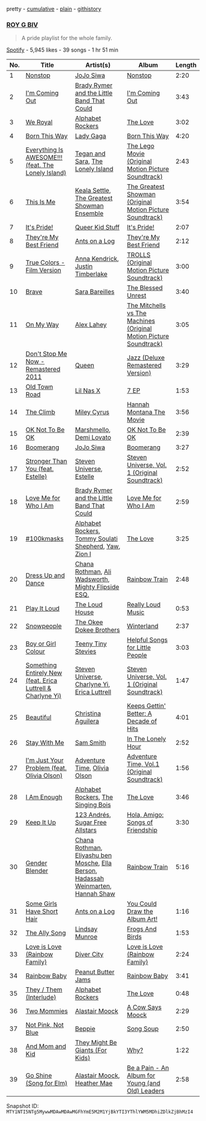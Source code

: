 pretty - [cumulative](/playlists/cumulative/37i9dQZF1DX6PiP84oEbKp.md) - [plain](/playlists/plain/37i9dQZF1DX6PiP84oEbKp) - [githistory](https://github.githistory.xyz/mackorone/spotify-playlist-archive/blob/main/playlists/plain/37i9dQZF1DX6PiP84oEbKp)

### [ROY G BIV](https://open.spotify.com/playlist/37i9dQZF1DX6PiP84oEbKp)

> A pride playlist for the whole family.

[Spotify](https://open.spotify.com/user/spotify) - 5,945 likes - 39 songs - 1 hr 51 min

| No. | Title | Artist(s) | Album | Length |
|---|---|---|---|---|
| 1 | [Nonstop](https://open.spotify.com/track/28t4A1DdvuZzub3p8E7qFF) | [JoJo Siwa](https://open.spotify.com/artist/3Iq6waFNaQnjLjEjp2l3nc) | [Nonstop](https://open.spotify.com/album/3Rfex8n3nRVBZyN0JX059j) | 2:20 |
| 2 | [I'm Coming Out](https://open.spotify.com/track/1y64vN0BUPtCYsl64QlfGS) | [Brady Rymer and the Little Band That Could](https://open.spotify.com/artist/2q0R0ObitsBJIp1sMtfHz6) | [I'm Coming Out](https://open.spotify.com/album/5gR7VjAFxTNKonQJINiH7J) | 3:43 |
| 3 | [We Royal](https://open.spotify.com/track/5NBea5qyOZ6MzUdmIZS9NK) | [Alphabet Rockers](https://open.spotify.com/artist/1drbmqQDCYQ7pPtGYj5Y04) | [The Love](https://open.spotify.com/album/1KXBAJuLCtlby4JpDcvcTt) | 3:02 |
| 4 | [Born This Way](https://open.spotify.com/track/6aDi4gOE2Cfc6ecynvP81R) | [Lady Gaga](https://open.spotify.com/artist/1HY2Jd0NmPuamShAr6KMms) | [Born This Way](https://open.spotify.com/album/2KkMVsxymoNR7hRmBcMttd) | 4:20 |
| 5 | [Everything Is AWESOME!!! \(feat\. The Lonely Island\)](https://open.spotify.com/track/58vnVBWfKWIjSVvKTZJly2) | [Tegan and Sara](https://open.spotify.com/artist/5e1BZulIiYWPRm8yogwUYH), [The Lonely Island](https://open.spotify.com/artist/1f5GqyOPo0CkotzzRwviBu) | [The Lego Movie \(Original Motion Picture Soundtrack\)](https://open.spotify.com/album/0GFqFY8fZonWLoX6O6tPNX) | 2:43 |
| 6 | [This Is Me](https://open.spotify.com/track/45aBsnKRWUzhwbcqOJLwfe) | [Keala Settle](https://open.spotify.com/artist/7HV2RI2qNug4EcQqLbCAKS), [The Greatest Showman Ensemble](https://open.spotify.com/artist/63nv0hWWDob56Rk8GlNpN8) | [The Greatest Showman \(Original Motion Picture Soundtrack\)](https://open.spotify.com/album/7ayBZIe1FHkNv0T5xFCX6F) | 3:54 |
| 7 | [It's Pride!](https://open.spotify.com/track/7DW2i7YOFfqzd6EjygeAiu) | [Queer Kid Stuff](https://open.spotify.com/artist/5jQABjKVIKP4Aq0jsEyvC1) | [It's Pride!](https://open.spotify.com/album/5JniKxGp0V6VXmYIRzro2V) | 2:07 |
| 8 | [They're My Best Friend](https://open.spotify.com/track/76e4Y6ZjidFjQxqGHbwBgY) | [Ants on a Log](https://open.spotify.com/artist/6FhfWrn7f8y6OI8JZV2P3g) | [They're My Best Friend](https://open.spotify.com/album/77NL4EMlY4zMUn3OnhmmLL) | 2:12 |
| 9 | [True Colors \- Film Version](https://open.spotify.com/track/1JY9hsqLWZ3JB3K39Ve1xF) | [Anna Kendrick](https://open.spotify.com/artist/6xfqnpe2HnLVUaYXs2F8YS), [Justin Timberlake](https://open.spotify.com/artist/31TPClRtHm23RisEBtV3X7) | [TROLLS \(Original Motion Picture Soundtrack\)](https://open.spotify.com/album/65ayND23IInUPHJKsaAqe7) | 3:00 |
| 10 | [Brave](https://open.spotify.com/track/6Uy6K3KdmUdAfelUp0SeXn) | [Sara Bareilles](https://open.spotify.com/artist/2Sqr0DXoaYABbjBo9HaMkM) | [The Blessed Unrest](https://open.spotify.com/album/7lpbyGc4fHsQkBTsfWVBhp) | 3:40 |
| 11 | [On My Way](https://open.spotify.com/track/7e6FePRWR5WXUxjf5SaKGi) | [Alex Lahey](https://open.spotify.com/artist/5kdYrM3h2sB1Eid5tDf6Hk) | [The Mitchells vs The Machines \(Original Motion Picture Soundtrack\)](https://open.spotify.com/album/2gGPKURfX0FxDL0tgJsas1) | 3:05 |
| 12 | [Don't Stop Me Now \- Remastered 2011](https://open.spotify.com/track/7hQJA50XrCWABAu5v6QZ4i) | [Queen](https://open.spotify.com/artist/1dfeR4HaWDbWqFHLkxsg1d) | [Jazz \(Deluxe Remastered Version\)](https://open.spotify.com/album/21HMAUrbbYSj9NiPPlGumy) | 3:29 |
| 13 | [Old Town Road](https://open.spotify.com/track/0F7FA14euOIX8KcbEturGH) | [Lil Nas X](https://open.spotify.com/artist/7jVv8c5Fj3E9VhNjxT4snq) | [7 EP](https://open.spotify.com/album/4IRiXE5NROxknUSAUSjMoO) | 1:53 |
| 14 | [The Climb](https://open.spotify.com/track/0V8FYVlBFuXXTIvRnMbZyS) | [Miley Cyrus](https://open.spotify.com/artist/5YGY8feqx7naU7z4HrwZM6) | [Hannah Montana The Movie](https://open.spotify.com/album/1fc8tPf36cZhNYpNFrWh7o) | 3:56 |
| 15 | [OK Not To Be OK](https://open.spotify.com/track/0zzVTGyRrWpQu8Fr28NRAv) | [Marshmello](https://open.spotify.com/artist/64KEffDW9EtZ1y2vBYgq8T), [Demi Lovato](https://open.spotify.com/artist/6S2OmqARrzebs0tKUEyXyp) | [OK Not To Be OK](https://open.spotify.com/album/3wCtCJ8O6SlGBWYfzAlsb2) | 2:39 |
| 16 | [Boomerang](https://open.spotify.com/track/79l5JbcB7MVcjmYlvgq9KQ) | [JoJo Siwa](https://open.spotify.com/artist/3Iq6waFNaQnjLjEjp2l3nc) | [Boomerang](https://open.spotify.com/album/4XjsEEC0egjD59vuN93ep5) | 3:27 |
| 17 | [Stronger Than You \(feat\. Estelle\)](https://open.spotify.com/track/4qmT806nB5E33pZSYYqWcU) | [Steven Universe](https://open.spotify.com/artist/4rF7c8zpCKzuSXohs2HIpA), [Estelle](https://open.spotify.com/artist/5T0MSzX9RC5NA6gAI6irSn) | [Steven Universe, Vol\. 1 \(Original Soundtrack\)](https://open.spotify.com/album/5MAx9iJP58ErRpSUdrV1Uk) | 2:52 |
| 18 | [Love Me for Who I Am](https://open.spotify.com/track/6qaFqV4xpkAT7PuKq1yqqB) | [Brady Rymer and the Little Band That Could](https://open.spotify.com/artist/2q0R0ObitsBJIp1sMtfHz6) | [Love Me for Who I Am](https://open.spotify.com/album/5Xo9zh9RWeBkQFqLFSaL9r) | 2:59 |
| 19 | [\#100kmasks](https://open.spotify.com/track/1TTTr0h2sj2HlV6eHCap2F) | [Alphabet Rockers](https://open.spotify.com/artist/1drbmqQDCYQ7pPtGYj5Y04), [Tommy Soulati Shepherd](https://open.spotify.com/artist/014sxnbcP5ilDvC2oIQAeZ), [Yaw](https://open.spotify.com/artist/7LRoJKV4UNpWsTiU3HsF2r), [Zion I](https://open.spotify.com/artist/3LLs28LJVlXAjWc8UDkcQZ) | [The Love](https://open.spotify.com/album/1KXBAJuLCtlby4JpDcvcTt) | 3:25 |
| 20 | [Dress Up and Dance](https://open.spotify.com/track/5hQsvs1r8HB3KddDDQaxxK) | [Chana Rothman](https://open.spotify.com/artist/5rhw2nhZysMtE7HUdoa0aR), [Ali Wadsworth](https://open.spotify.com/artist/4rynw6dg0dqNjziumo2xID), [Mighty Flipside ESQ.](https://open.spotify.com/artist/22aS2NiRp3lfel7ZSs0H9s) | [Rainbow Train](https://open.spotify.com/album/7zUf2MFerkp7fLElIbI9nk) | 2:48 |
| 21 | [Play It Loud](https://open.spotify.com/track/6ydBBegR4TTlMEv3c9GqvK) | [The Loud House](https://open.spotify.com/artist/49GEHeazyZ8JNJHAxpwAwB) | [Really Loud Music](https://open.spotify.com/album/0VvLWt3tTeXN875lAfk5GE) | 0:53 |
| 22 | [Snowpeople](https://open.spotify.com/track/1qFWXT8iWQIuDOAUXoqZV4) | [The Okee Dokee Brothers](https://open.spotify.com/artist/2RmT9R0322WMFN5x3OHMQe) | [Winterland](https://open.spotify.com/album/4T6NbIjlMpe8Rpc5Lx8DKt) | 2:37 |
| 23 | [Boy or Girl Colour](https://open.spotify.com/track/4t0917UONxsUhyiQvjIeEE) | [Teeny Tiny Stevies](https://open.spotify.com/artist/6hhqb0X8Jas5jt96Okhjov) | [Helpful Songs for Little People](https://open.spotify.com/album/7jOW68jFVaqKI68MI0esza) | 3:03 |
| 24 | [Something Entirely New \(feat\. Erica Luttrell & Charlyne Yi\)](https://open.spotify.com/track/0Mg0iwFNJX5GLkArZfIX9s) | [Steven Universe](https://open.spotify.com/artist/4rF7c8zpCKzuSXohs2HIpA), [Charlyne Yi](https://open.spotify.com/artist/4g7sAbyq2q5Eou0inGABvw), [Erica Luttrell](https://open.spotify.com/artist/1HRq8YjrdR6yJfQu5DEGjD) | [Steven Universe, Vol\. 1 \(Original Soundtrack\)](https://open.spotify.com/album/5MAx9iJP58ErRpSUdrV1Uk) | 1:47 |
| 25 | [Beautiful](https://open.spotify.com/track/40fvlRGSBSEYWTgCpRyVqf) | [Christina Aguilera](https://open.spotify.com/artist/1l7ZsJRRS8wlW3WfJfPfNS) | [Keeps Gettin' Better: A Decade of Hits](https://open.spotify.com/album/2019iQx5MmA6byqYqdK7zS) | 4:01 |
| 26 | [Stay With Me](https://open.spotify.com/track/5Nm9ERjJZ5oyfXZTECKmRt) | [Sam Smith](https://open.spotify.com/artist/2wY79sveU1sp5g7SokKOiI) | [In The Lonely Hour](https://open.spotify.com/album/08jWgM4vSkTose4blKBWov) | 2:52 |
| 27 | [I'm Just Your Problem \(feat\. Olivia Olson\)](https://open.spotify.com/track/2vJXkBYTfhmszE7ggfDc9E) | [Adventure Time](https://open.spotify.com/artist/3Op7D6tFVJCOHW6EAV0ck1), [Olivia Olson](https://open.spotify.com/artist/6md7K2UM0UBU0fzI5erQCb) | [Adventure Time, Vol.1 \(Original Soundtrack\)](https://open.spotify.com/album/65tIpVeX7kDv9ZCyZDV90e) | 1:56 |
| 28 | [I Am Enough](https://open.spotify.com/track/58H6FaeUnqdSFAWjdbm21O) | [Alphabet Rockers](https://open.spotify.com/artist/1drbmqQDCYQ7pPtGYj5Y04), [The Singing Bois](https://open.spotify.com/artist/6HPtUoIvyOH0ph6NlaRcDD) | [The Love](https://open.spotify.com/album/1KXBAJuLCtlby4JpDcvcTt) | 3:46 |
| 29 | [Keep It Up](https://open.spotify.com/track/2a4OFdKFvRGVcbdsDnYmj6) | [123 Andrés](https://open.spotify.com/artist/1KrkVZFQx2EadAriogq5T9), [Sugar Free Allstars](https://open.spotify.com/artist/7BSCguaUAUrg4jftlh6RoQ) | [Hola, Amigo: Songs of Friendship](https://open.spotify.com/album/0V5TLnYXWxNFZ0Bmy5bOza) | 3:30 |
| 30 | [Gender Blender](https://open.spotify.com/track/1DRMjuHzCl9NOG2ItmLz45) | [Chana Rothman](https://open.spotify.com/artist/5rhw2nhZysMtE7HUdoa0aR), [Eliyashu ben Mosche](https://open.spotify.com/artist/1IcKy0f0cRqptDGnxBmBbE), [Ella Berson](https://open.spotify.com/artist/2GTfNYCIhOcgA3mbwLEYhC), [Hadassah Weinmarten](https://open.spotify.com/artist/2ApuGy1WgwNiirlBGUKLw4), [Hannah Shaw](https://open.spotify.com/artist/5zw3xZrA4Q5NjM0AwYOBW1) | [Rainbow Train](https://open.spotify.com/album/7zUf2MFerkp7fLElIbI9nk) | 5:16 |
| 31 | [Some Girls Have Short Hair](https://open.spotify.com/track/0uaEO7D5FuGAOj8GeWGLFp) | [Ants on a Log](https://open.spotify.com/artist/6FhfWrn7f8y6OI8JZV2P3g) | [You Could Draw the Album Art!](https://open.spotify.com/album/6JCPj80o5nfJcHvn4wdvyw) | 1:16 |
| 32 | [The Ally Song](https://open.spotify.com/track/6ZvGKwMWeLsIXORjyd4oTy) | [Lindsay Munroe](https://open.spotify.com/artist/1FVbng9WjrAw3kLWaLLFhM) | [Frogs And Birds](https://open.spotify.com/album/1YUT7gYPCXKS5RWsII7X4o) | 1:53 |
| 33 | [Love is Love \(Rainbow Family\)](https://open.spotify.com/track/7cdbC2vaPV8zNuxcY1pTPj) | [Diver City](https://open.spotify.com/artist/7tlC25wkoaK9cCpTF6Ex8k) | [Love is Love \(Rainbow Family\)](https://open.spotify.com/album/5iFErWG7QTWmwqtzoeW54H) | 2:24 |
| 34 | [Rainbow Baby](https://open.spotify.com/track/58Fl2TnFkVvrOGT6Tf70TV) | [Peanut Butter Jams](https://open.spotify.com/artist/2kvrXvmS6qLg14n8Z9WZZq) | [Rainbow Baby](https://open.spotify.com/album/59ezSZpBp2d6BJv9mjBdMo) | 3:41 |
| 35 | [They / Them \(Interlude\)](https://open.spotify.com/track/0ponkOOTgPrAuzycLyCYO7) | [Alphabet Rockers](https://open.spotify.com/artist/1drbmqQDCYQ7pPtGYj5Y04) | [The Love](https://open.spotify.com/album/1KXBAJuLCtlby4JpDcvcTt) | 0:48 |
| 36 | [Two Mommies](https://open.spotify.com/track/5lPbdlNyrYHlkncyBMHogk) | [Alastair Moock](https://open.spotify.com/artist/5NwLASbIjDj6FUgaEa1NMz) | [A Cow Says Moock](https://open.spotify.com/album/2dRPrKVUY7VXlrazYNw0YZ) | 2:29 |
| 37 | [Not Pink, Not Blue](https://open.spotify.com/track/6hHNC2RKZrK5ZiMMu3ZkW4) | [Beppie](https://open.spotify.com/artist/3qqbOzcv92blBFWevIAJMw) | [Song Soup](https://open.spotify.com/album/1289GHMdmnbf9Hhanf51Tw) | 2:50 |
| 38 | [And Mom and Kid](https://open.spotify.com/track/4WImM9b0Fk1SMhwyeRtKh7) | [They Might Be Giants \(For Kids\)](https://open.spotify.com/artist/18ZrIxk5cW5C0MEeTeQx7O) | [Why?](https://open.spotify.com/album/0aVBughGBxf0tHkUXg0cwK) | 1:22 |
| 39 | [Go Shine \(Song for Elm\)](https://open.spotify.com/track/4gZcqkqfdKDA6UBn93B7bk) | [Alastair Moock](https://open.spotify.com/artist/5NwLASbIjDj6FUgaEa1NMz), [Heather Mae](https://open.spotify.com/artist/3wdm6k2HSsI6uWkYPuKj7V) | [Be a Pain \- An Album for Young \(and Old\) Leaders](https://open.spotify.com/album/5nDOikFiHs1P1jJUv5YgTk) | 2:58 |

Snapshot ID: `MTY1NTI5NTg5MywwMDAwMDAwMGFhYmE5M2M1YjBkYTI3YThlYWM5MDhiZDlkZjBhMzI4`
